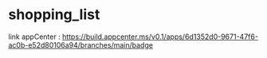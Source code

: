 # shopping_list

link appCenter : https://build.appcenter.ms/v0.1/apps/6d1352d0-9671-47f6-ac0b-e52d80106a94/branches/main/badge
